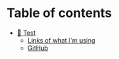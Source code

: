 # Table of contents

* [👋 Test](README.md)
  * [Links of what I'm using](test/links-of-what-im-using.md)
  * [GitHub](test/github.md)
